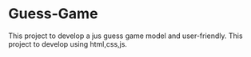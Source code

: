 # Guess-Game
This project to develop a jus guess game model and user-friendly. This project to develop using html,css,js.
